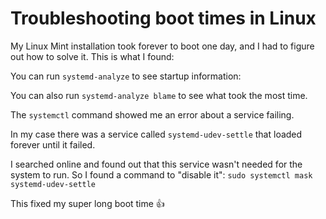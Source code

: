 # Troubleshooting boot times in Linux

My Linux Mint installation took forever to boot one day, and I had to figure out how to solve it. 
This is what I found:

You can run ``` systemd-analyze ``` to see startup information: 

You can also run ``` systemd-analyze blame ``` to see what took the most time.

The ``` systemctl ``` command showed me an error about a service failing.

In my case there was a service called ``` systemd-udev-settle ``` that loaded forever until it failed. 

I searched online and found out that this service wasn't needed for the system to run. So I found a command to "disable it": ``` sudo systemctl mask systemd-udev-settle ```

This fixed my super long boot time 👍